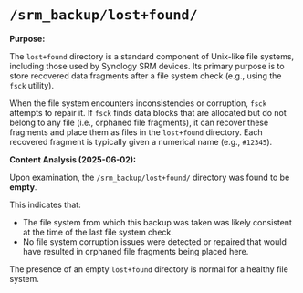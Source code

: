 # `/srm_backup/lost+found/`

**Purpose:**

The `lost+found` directory is a standard component of Unix-like file systems, including those used by Synology SRM devices. Its primary purpose is to store recovered data fragments after a file system check (e.g., using the `fsck` utility).

When the file system encounters inconsistencies or corruption, `fsck` attempts to repair it. If `fsck` finds data blocks that are allocated but do not belong to any file (i.e., orphaned file fragments), it can recover these fragments and place them as files in the `lost+found` directory. Each recovered fragment is typically given a numerical name (e.g., `#12345`).

**Content Analysis (2025-06-02):**

Upon examination, the `/srm_backup/lost+found/` directory was found to be **empty**.

This indicates that:
*   The file system from which this backup was taken was likely consistent at the time of the last file system check.
*   No file system corruption issues were detected or repaired that would have resulted in orphaned file fragments being placed here.

The presence of an empty `lost+found` directory is normal for a healthy file system.